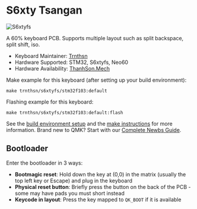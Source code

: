 # S6xty Tsangan

![S6xtyfs](https://i.imgur.com/uS2Okww.png)

A 60% keyboard PCB. Supports multiple layout such as split backspace, split shift, iso.

* Keyboard Maintainer: [Trnthsn](https://github.com/trnthsn)
* Hardware Supported: STM32, S6xtyfs, Neo60
* Hardware Availability: [ThanhSon.Mech](https://www.facebook.com/ThanhSon.mech)

Make example for this keyboard (after setting up your build environment):

    make trnthsn/s6xtyfs/stm32f103:default

Flashing example for this keyboard:

    make trnthsn/s6xtyfs/stm32f103:default:flash

See the [build environment setup](https://docs.qmk.fm/#/getting_started_build_tools) and the [make instructions](https://docs.qmk.fm/#/getting_started_make_guide) for more information. Brand new to QMK? Start with our [Complete Newbs Guide](https://docs.qmk.fm/#/newbs).

## Bootloader

Enter the bootloader in 3 ways:

* **Bootmagic reset**: Hold down the key at (0,0) in the matrix (usually the top left key or Escape) and plug in the keyboard
* **Physical reset button**: Briefly press the button on the back of the PCB - some may have pads you must short instead
* **Keycode in layout**: Press the key mapped to `QK_BOOT` if it is available
